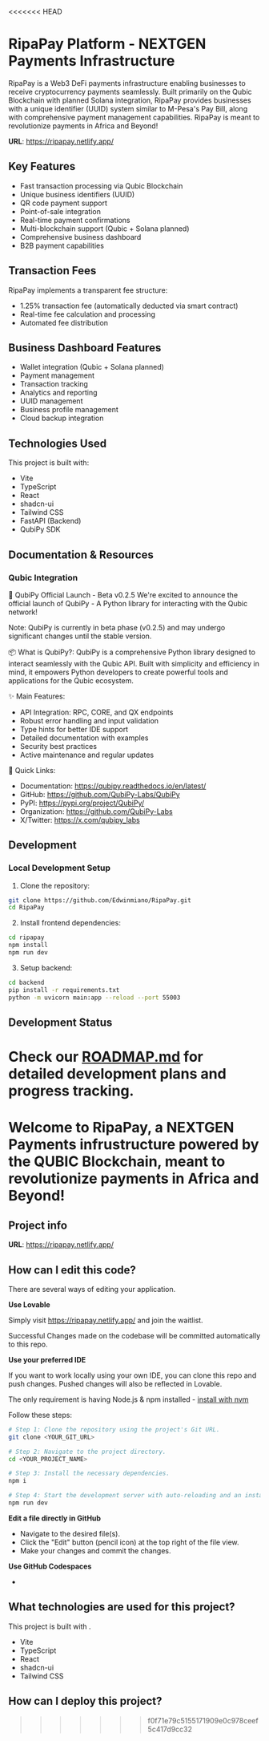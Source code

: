 <<<<<<< HEAD
# RipaPay Platform - NEXTGEN Payments Infrastructure

RipaPay is a Web3 DeFi payments infrastructure enabling businesses to receive cryptocurrency payments seamlessly. Built primarily on the Qubic Blockchain with planned Solana integration, RipaPay provides businesses with a unique identifier (UUID) system similar to M-Pesa's Pay Bill, along with comprehensive payment management capabilities. RipaPay is meant to revolutionize payments in Africa and Beyond!

**URL**: https://ripapay.netlify.app/

## Key Features

- Fast transaction processing via Qubic Blockchain
- Unique business identifiers (UUID)
- QR code payment support
- Point-of-sale integration
- Real-time payment confirmations
- Multi-blockchain support (Qubic + Solana planned)
- Comprehensive business dashboard
- B2B payment capabilities

## Transaction Fees

RipaPay implements a transparent fee structure:
- 1.25% transaction fee (automatically deducted via smart contract)
- Real-time fee calculation and processing
- Automated fee distribution

## Business Dashboard Features

- Wallet integration (Qubic + Solana planned)
- Payment management
- Transaction tracking
- Analytics and reporting
- UUID management
- Business profile management
- Cloud backup integration

## Technologies Used

This project is built with:
- Vite
- TypeScript
- React
- shadcn-ui
- Tailwind CSS
- FastAPI (Backend)
- QubiPy SDK

## Documentation & Resources

### Qubic Integration
🚀 QubiPy Official Launch - Beta v0.2.5
We're excited to announce the official launch of QubiPy - A Python library for interacting with the Qubic network!

Note: QubiPy is currently in beta phase (v0.2.5) and may undergo significant changes until the stable version.

📦 What is QubiPy?:
QubiPy is a comprehensive Python library designed to interact seamlessly with the Qubic API. Built with simplicity and efficiency in mind, it empowers Python developers to create powerful tools and applications for the Qubic ecosystem.

✨ Main Features:
- API Integration: RPC, CORE, and QX endpoints
- Robust error handling and input validation
- Type hints for better IDE support
- Detailed documentation with examples
- Security best practices
- Active maintenance and regular updates

🔗 Quick Links:
- Documentation: https://qubipy.readthedocs.io/en/latest/
- GitHub: https://github.com/QubiPy-Labs/QubiPy
- PyPI: https://pypi.org/project/QubiPy/
- Organization: https://github.com/QubiPy-Labs
- X/Twitter: https://x.com/qubipy_labs

## Development

### Local Development Setup

1. Clone the repository:
```sh
git clone https://github.com/Edwinmiano/RipaPay.git
cd RipaPay
```

2. Install frontend dependencies:
```sh
cd ripapay
npm install
npm run dev
```

3. Setup backend:
```sh
cd backend
pip install -r requirements.txt
python -m uvicorn main:app --reload --port 55003
```

## Development Status

Check our [ROADMAP.md](./ROADMAP.md) for detailed development plans and progress tracking.
=======
# Welcome to RipaPay, a NEXTGEN Payments infrustructure powered by the QUBIC Blockchain, meant to revolutionize payments in Africa and Beyond!

## Project info

**URL**: https://ripapay.netlify.app/

## How can I edit this code?

There are several ways of editing your application.

**Use Lovable**

Simply visit https://ripapay.netlify.app/ and join the waitlist.

Successful Changes made on the codebase will be committed automatically to this repo.

**Use your preferred IDE**

If you want to work locally using your own IDE, you can clone this repo and push changes. Pushed changes will also be reflected in Lovable.

The only requirement is having Node.js & npm installed - [install with nvm](https://github.com/nvm-sh/nvm#installing-and-updating)

Follow these steps:

```sh
# Step 1: Clone the repository using the project's Git URL.
git clone <YOUR_GIT_URL>

# Step 2: Navigate to the project directory.
cd <YOUR_PROJECT_NAME>

# Step 3: Install the necessary dependencies.
npm i

# Step 4: Start the development server with auto-reloading and an instant preview.
npm run dev
```

**Edit a file directly in GitHub**

- Navigate to the desired file(s).
- Click the "Edit" button (pencil icon) at the top right of the file view.
- Make your changes and commit the changes.

**Use GitHub Codespaces**

- 

## What technologies are used for this project?

This project is built with .

- Vite
- TypeScript
- React
- shadcn-ui
- Tailwind CSS

## How can I deploy this project?

>>>>>>> f0f71e79c5155171909e0c978ceef5c417d9cc32
